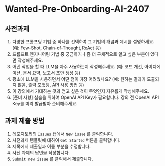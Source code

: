 # Wanted-Pre-Onboarding-AI-2407

## 사전과제 

1. 다양한 프롬프팅 기법 중 하나를 선택하여 그 기법의 개념과 예시를 설명하세요. (예: Few-Shot, Chain-of-Thought, ReAct 등)
2. 프롬프트 엔지니어링 기법 중 궁금하거나 좀 더 구체적으로 알고 싶은 부분이 있다면 작성해주세요.
3. 어떤 작업을 할 때 LLM을 자주 사용하는지 작성해주세요. (예: 코드 개선, 아이디에이션, 문서 요약, 보고서 초안 생성 등) 
4. 평소에 LLM을 사용하면서 어떤 점이 가장 어려웠나요? (예: 원하는 결과가 도출되지 않음, 출력 포맷팅, API 사용 방법 등)
5. 이 강의에서 기대하는 것과 얻고 싶은 것이 무엇인지 자유롭게 작성해주세요. 
6. [준비 사항] 실습을 위하여 OpenAI API Key가 필요합니다. 강의 전 OpenAI API Key를 미리 발급받아 준비해주세요.

## 과제 제출 방법 

1. 레포지토리의 `Issues` 탭에서 `New issue` 를 클릭합니다.
2. 사전과제 템플릿에 대하여 `Get Started` 버튼을 클릭합니다.
3. 제목에서 제출일과 이름 부분을 수정합니다.
4. 사전 과제의 답변을 작성합니다.
5. `Submit new issue` 를 클릭해서 제출합니다.